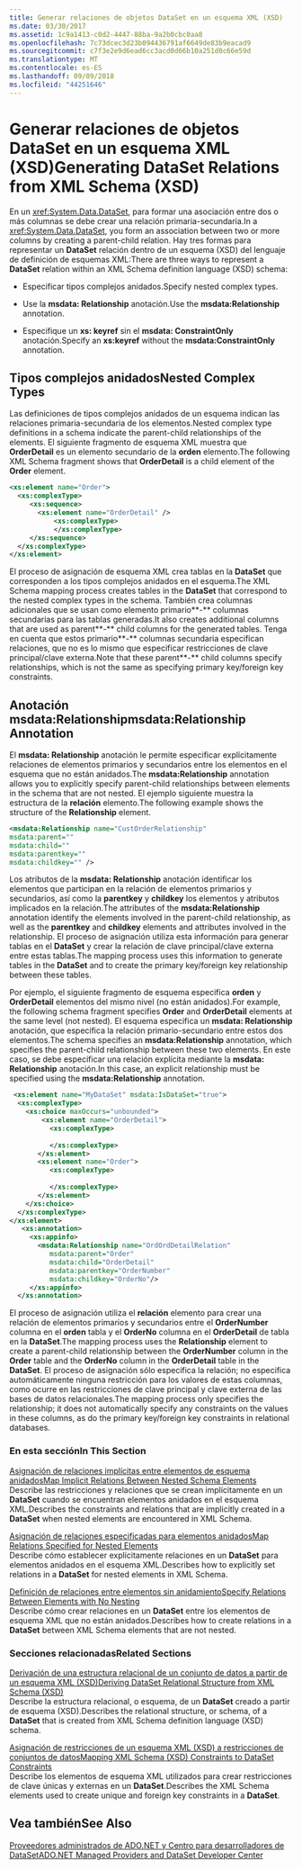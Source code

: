 ```yaml
---
title: Generar relaciones de objetos DataSet en un esquema XML (XSD)
ms.date: 03/30/2017
ms.assetid: 1c9a1413-c0d2-4447-88ba-9a2b0cbc0aa8
ms.openlocfilehash: 7c73dcec3d23b094436791af6649de83b9eacad9
ms.sourcegitcommit: c7f3e2e9d6ead6cc3acd0d66b10a251d0c66e59d
ms.translationtype: MT
ms.contentlocale: es-ES
ms.lasthandoff: 09/09/2018
ms.locfileid: "44251646"
---
```

# <a name="generating-dataset-relations-from-xml-schema-xsd"></a><span data-ttu-id="f94f8-102">Generar relaciones de objetos DataSet en un esquema XML (XSD)</span><span class="sxs-lookup"><span data-stu-id="f94f8-102">Generating DataSet Relations from XML Schema (XSD)</span></span>
<span data-ttu-id="f94f8-103">En un <xref:System.Data.DataSet>, para formar una asociación entre dos o más columnas se debe crear una relación primaria-secundaria.</span><span class="sxs-lookup"><span data-stu-id="f94f8-103">In a <xref:System.Data.DataSet>, you form an association between two or more columns by creating a parent-child relation.</span></span> <span data-ttu-id="f94f8-104">Hay tres formas para representar un **DataSet** relación dentro de un esquema (XSD) del lenguaje de definición de esquemas XML:</span><span class="sxs-lookup"><span data-stu-id="f94f8-104">There are three ways to represent a **DataSet** relation within an XML Schema definition language (XSD) schema:</span></span>  
  
-   <span data-ttu-id="f94f8-105">Especificar tipos complejos anidados.</span><span class="sxs-lookup"><span data-stu-id="f94f8-105">Specify nested complex types.</span></span>  
  
-   <span data-ttu-id="f94f8-106">Use la **msdata: Relationship** anotación.</span><span class="sxs-lookup"><span data-stu-id="f94f8-106">Use the **msdata:Relationship** annotation.</span></span>  
  
-   <span data-ttu-id="f94f8-107">Especifique un **xs: keyref** sin el **msdata: ConstraintOnly** anotación.</span><span class="sxs-lookup"><span data-stu-id="f94f8-107">Specify an **xs:keyref** without the **msdata:ConstraintOnly** annotation.</span></span>  
  
## <a name="nested-complex-types"></a><span data-ttu-id="f94f8-108">Tipos complejos anidados</span><span class="sxs-lookup"><span data-stu-id="f94f8-108">Nested Complex Types</span></span>  
 <span data-ttu-id="f94f8-109">Las definiciones de tipos complejos anidados de un esquema indican las relaciones primaria-secundaria de los elementos.</span><span class="sxs-lookup"><span data-stu-id="f94f8-109">Nested complex type definitions in a schema indicate the parent-child relationships of the elements.</span></span> <span data-ttu-id="f94f8-110">El siguiente fragmento de esquema XML muestra que **OrderDetail** es un elemento secundario de la **orden** elemento.</span><span class="sxs-lookup"><span data-stu-id="f94f8-110">The following XML Schema fragment shows that **OrderDetail** is a child element of the **Order** element.</span></span>  
  
```xml  
<xs:element name="Order">  
  <xs:complexType>  
     <xs:sequence>          
       <xs:element name="OrderDetail" />  
           <xs:complexType>               
           </xs:complexType>  
     </xs:sequence>  
  </xs:complexType>  
</xs:element>  
```  
  
 <span data-ttu-id="f94f8-111">El proceso de asignación de esquema XML crea tablas en la **DataSet** que corresponden a los tipos complejos anidados en el esquema.</span><span class="sxs-lookup"><span data-stu-id="f94f8-111">The XML Schema mapping process creates tables in the **DataSet** that correspond to the nested complex types in the schema.</span></span> <span data-ttu-id="f94f8-112">También crea columnas adicionales que se usan como elemento primario**-** columnas secundarias para las tablas generadas.</span><span class="sxs-lookup"><span data-stu-id="f94f8-112">It also creates additional columns that are used as parent**-** child columns for the generated tables.</span></span> <span data-ttu-id="f94f8-113">Tenga en cuenta que estos primario**-** columnas secundaria especifican relaciones, que no es lo mismo que especificar restricciones de clave principal/clave externa.</span><span class="sxs-lookup"><span data-stu-id="f94f8-113">Note that these parent**-** child columns specify relationships, which is not the same as specifying primary key/foreign key constraints.</span></span>  
  
## <a name="msdatarelationship-annotation"></a><span data-ttu-id="f94f8-114">Anotación msdata:Relationship</span><span class="sxs-lookup"><span data-stu-id="f94f8-114">msdata:Relationship Annotation</span></span>  
 <span data-ttu-id="f94f8-115">El **msdata: Relationship** anotación le permite especificar explícitamente relaciones de elementos primarios y secundarios entre los elementos en el esquema que no están anidados.</span><span class="sxs-lookup"><span data-stu-id="f94f8-115">The **msdata:Relationship** annotation allows you to explicitly specify parent-child relationships between elements in the schema that are not nested.</span></span> <span data-ttu-id="f94f8-116">El ejemplo siguiente muestra la estructura de la **relación** elemento.</span><span class="sxs-lookup"><span data-stu-id="f94f8-116">The following example shows the structure of the **Relationship** element.</span></span>  
  
```xml  
<msdata:Relationship name="CustOrderRelationship"    
msdata:parent=""    
msdata:child=""    
msdata:parentkey=""    
msdata:childkey="" />  
```  
  
 <span data-ttu-id="f94f8-117">Los atributos de la **msdata: Relationship** anotación identificar los elementos que participan en la relación de elementos primarios y secundarios, así como la **parentkey** y **childkey** los elementos y atributos implicados en la relación.</span><span class="sxs-lookup"><span data-stu-id="f94f8-117">The attributes of the **msdata:Relationship** annotation identify the elements involved in the parent-child relationship, as well as the **parentkey** and **childkey** elements and attributes involved in the relationship.</span></span> <span data-ttu-id="f94f8-118">El proceso de asignación utiliza esta información para generar tablas en el **DataSet** y crear la relación de clave principal/clave externa entre estas tablas.</span><span class="sxs-lookup"><span data-stu-id="f94f8-118">The mapping process uses this information to generate tables in the **DataSet** and to create the primary key/foreign key relationship between these tables.</span></span>  
  
 <span data-ttu-id="f94f8-119">Por ejemplo, el siguiente fragmento de esquema especifica **orden** y **OrderDetail** elementos del mismo nivel (no están anidados).</span><span class="sxs-lookup"><span data-stu-id="f94f8-119">For example, the following schema fragment specifies **Order** and **OrderDetail** elements at the same level (not nested).</span></span> <span data-ttu-id="f94f8-120">El esquema especifica un **msdata: Relationship** anotación, que especifica la relación primario-secundario entre estos dos elementos.</span><span class="sxs-lookup"><span data-stu-id="f94f8-120">The schema specifies an **msdata:Relationship** annotation, which specifies the parent-child relationship between these two elements.</span></span> <span data-ttu-id="f94f8-121">En este caso, se debe especificar una relación explícita mediante la **msdata: Relationship** anotación.</span><span class="sxs-lookup"><span data-stu-id="f94f8-121">In this case, an explicit relationship must be specified using the **msdata:Relationship** annotation.</span></span>  
  
```xml  
 <xs:element name="MyDataSet" msdata:IsDataSet="true">  
  <xs:complexType>  
    <xs:choice maxOccurs="unbounded">  
        <xs:element name="OrderDetail">  
          <xs:complexType>  
  
          </xs:complexType>  
       </xs:element>  
       <xs:element name="Order">  
          <xs:complexType>  
  
          </xs:complexType>  
       </xs:element>  
    </xs:choice>  
  </xs:complexType>  
</xs:element>  
   <xs:annotation>  
     <xs:appinfo>  
       <msdata:Relationship name="OrdOrdDetailRelation"  
          msdata:parent="Order"  
          msdata:child="OrderDetail"   
          msdata:parentkey="OrderNumber"  
          msdata:childkey="OrderNo"/>  
     </xs:appinfo>  
  </xs:annotation>  
```  
  
 <span data-ttu-id="f94f8-122">El proceso de asignación utiliza el **relación** elemento para crear una relación de elementos primarios y secundarios entre el **OrderNumber** columna en el **orden** tabla y el **OrderNo** columna en el **OrderDetail** de tabla en la **DataSet**.</span><span class="sxs-lookup"><span data-stu-id="f94f8-122">The mapping process uses the **Relationship** element to create a parent-child relationship between the **OrderNumber** column in the **Order** table and the **OrderNo** column in the **OrderDetail** table in the **DataSet**.</span></span> <span data-ttu-id="f94f8-123">El proceso de asignación sólo especifica la relación; no especifica automáticamente ninguna restricción para los valores de estas columnas, como ocurre en las restricciones de clave principal y clave externa de las bases de datos relacionales.</span><span class="sxs-lookup"><span data-stu-id="f94f8-123">The mapping process only specifies the relationship; it does not automatically specify any constraints on the values in these columns, as do the primary key/foreign key constraints in relational databases.</span></span>  
  
### <a name="in-this-section"></a><span data-ttu-id="f94f8-124">En esta sección</span><span class="sxs-lookup"><span data-stu-id="f94f8-124">In This Section</span></span>  
 [<span data-ttu-id="f94f8-125">Asignación de relaciones implícitas entre elementos de esquema anidados</span><span class="sxs-lookup"><span data-stu-id="f94f8-125">Map Implicit Relations Between Nested Schema Elements</span></span>](../../../../../docs/framework/data/adonet/dataset-datatable-dataview/map-implicit-relations-between-nested-schema-elements.md)  
 <span data-ttu-id="f94f8-126">Describe las restricciones y relaciones que se crean implícitamente en un **DataSet** cuando se encuentran elementos anidados en el esquema XML.</span><span class="sxs-lookup"><span data-stu-id="f94f8-126">Describes the constraints and relations that are implicitly created in a **DataSet** when nested elements are encountered in XML Schema.</span></span>  
  
 [<span data-ttu-id="f94f8-127">Asignación de relaciones especificadas para elementos anidados</span><span class="sxs-lookup"><span data-stu-id="f94f8-127">Map Relations Specified for Nested Elements</span></span>](../../../../../docs/framework/data/adonet/dataset-datatable-dataview/map-relations-specified-for-nested-elements.md)  
 <span data-ttu-id="f94f8-128">Describe cómo establecer explícitamente relaciones en un **DataSet** para elementos anidados en el esquema XML.</span><span class="sxs-lookup"><span data-stu-id="f94f8-128">Describes how to explicitly set relations in a **DataSet** for nested elements in XML Schema.</span></span>  
  
 [<span data-ttu-id="f94f8-129">Definición de relaciones entre elementos sin anidamiento</span><span class="sxs-lookup"><span data-stu-id="f94f8-129">Specify Relations Between Elements with No Nesting</span></span>](../../../../../docs/framework/data/adonet/dataset-datatable-dataview/specify-relations-between-elements-with-no-nesting.md)  
 <span data-ttu-id="f94f8-130">Describe cómo crear relaciones en un **DataSet** entre los elementos de esquema XML que no están anidados.</span><span class="sxs-lookup"><span data-stu-id="f94f8-130">Describes how to create relations in a **DataSet** between XML Schema elements that are not nested.</span></span>  
  
### <a name="related-sections"></a><span data-ttu-id="f94f8-131">Secciones relacionadas</span><span class="sxs-lookup"><span data-stu-id="f94f8-131">Related Sections</span></span>  
 [<span data-ttu-id="f94f8-132">Derivación de una estructura relacional de un conjunto de datos a partir de un esquema XML (XSD)</span><span class="sxs-lookup"><span data-stu-id="f94f8-132">Deriving DataSet Relational Structure from XML Schema (XSD)</span></span>](../../../../../docs/framework/data/adonet/dataset-datatable-dataview/deriving-dataset-relational-structure-from-xml-schema-xsd.md)  
 <span data-ttu-id="f94f8-133">Describe la estructura relacional, o esquema, de un **DataSet** creado a partir de esquema (XSD).</span><span class="sxs-lookup"><span data-stu-id="f94f8-133">Describes the relational structure, or schema, of a **DataSet** that is created from XML Schema definition language (XSD) schema.</span></span>  
  
 [<span data-ttu-id="f94f8-134">Asignación de restricciones de un esquema XML (XSD) a restricciones de conjuntos de datos</span><span class="sxs-lookup"><span data-stu-id="f94f8-134">Mapping XML Schema (XSD) Constraints to DataSet Constraints</span></span>](../../../../../docs/framework/data/adonet/dataset-datatable-dataview/mapping-xml-schema-xsd-constraints-to-dataset-constraints.md)  
 <span data-ttu-id="f94f8-135">Describe los elementos de esquema XML utilizados para crear restricciones de clave únicas y externas en un **DataSet**.</span><span class="sxs-lookup"><span data-stu-id="f94f8-135">Describes the XML Schema elements used to create unique and foreign key constraints in a **DataSet**.</span></span>  
  
## <a name="see-also"></a><span data-ttu-id="f94f8-136">Vea también</span><span class="sxs-lookup"><span data-stu-id="f94f8-136">See Also</span></span>  
 [<span data-ttu-id="f94f8-137">Proveedores administrados de ADO.NET y Centro para desarrolladores de DataSet</span><span class="sxs-lookup"><span data-stu-id="f94f8-137">ADO.NET Managed Providers and DataSet Developer Center</span></span>](https://go.microsoft.com/fwlink/?LinkId=217917)
